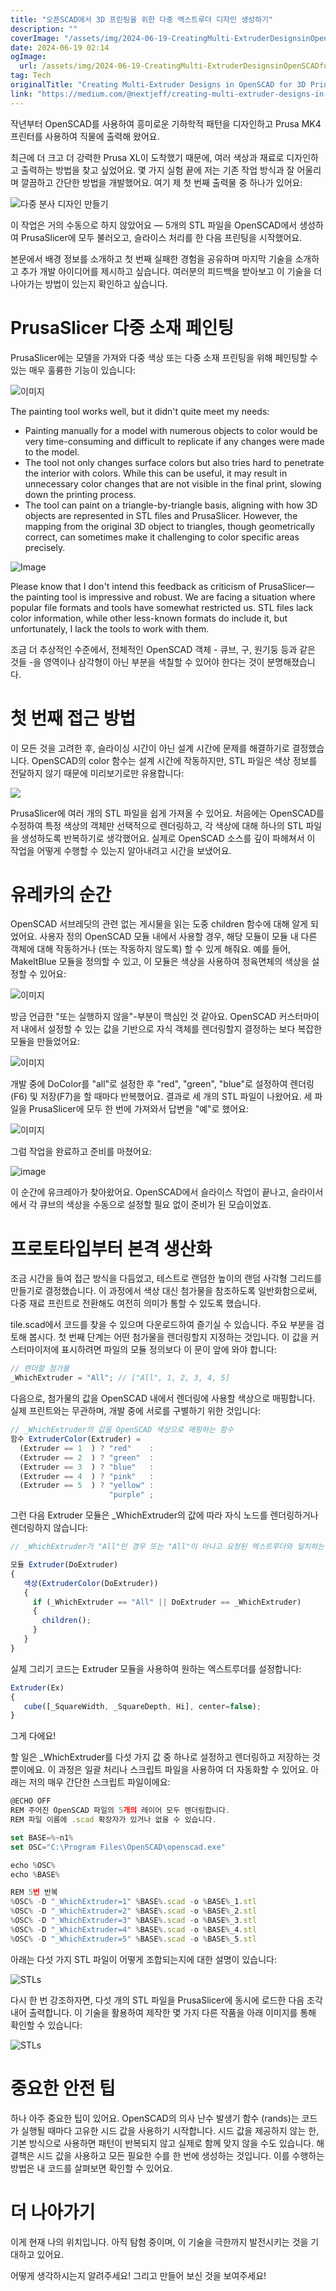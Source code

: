 ```yaml
---
title: "오픈SCAD에서 3D 프린팅을 위한 다중 엑스트루더 디자인 생성하기"
description: ""
coverImage: "/assets/img/2024-06-19-CreatingMulti-ExtruderDesignsinOpenSCADfor3DPrinting_0.png"
date: 2024-06-19 02:14
ogImage: 
  url: /assets/img/2024-06-19-CreatingMulti-ExtruderDesignsinOpenSCADfor3DPrinting_0.png
tag: Tech
originalTitle: "Creating Multi-Extruder Designs in OpenSCAD for 3D Printing"
link: "https://medium.com/@nextjeff/creating-multi-extruder-designs-in-openscad-for-3d-printing-6c43a002ef64"
---
```



작년부터 OpenSCAD를 사용하여 흥미로운 기하학적 패턴을 디자인하고 Prusa MK4 프린터를 사용하여 직물에 출력해 왔어요.

최근에 더 크고 더 강력한 Prusa XL이 도착했기 때문에, 여러 색상과 재료로 디자인하고 출력하는 방법을 찾고 싶었어요. 몇 가지 실험 끝에 저는 기존 작업 방식과 잘 어울리며 깔끔하고 간단한 방법을 개발했어요. 여기 제 첫 번째 출력물 중 하나가 있어요:

![다중 분사 디자인 만들기](/assets/img/2024-06-19-CreatingMulti-ExtruderDesignsinOpenSCADfor3DPrinting_0.png)

이 작업은 거의 수동으로 하지 않았어요 — 5개의 STL 파일을 OpenSCAD에서 생성하여 PrusaSlicer에 모두 불러오고, 슬라이스 처리를 한 다음 프린팅을 시작했어요.

<div class="content-ad"></div>

본문에서 배경 정보를 소개하고 첫 번째 실패한 경험을 공유하며 마지막 기술을 소개하고 추가 개발 아이디어를 제시하고 싶습니다. 여러분의 피드백을 받아보고 이 기술을 더 나아가는 방법이 있는지 확인하고 싶습니다.

# PrusaSlicer 다중 소재 페인팅

PrusaSlicer에는 모델을 가져와 다중 색상 또는 다중 소재 프린팅을 위해 페인팅할 수 있는 매우 훌륭한 기능이 있습니다:

![이미지](/assets/img/2024-06-19-CreatingMulti-ExtruderDesignsinOpenSCADfor3DPrinting_1.png)

<div class="content-ad"></div>

The painting tool works well, but it didn't quite meet my needs:

- Painting manually for a model with numerous objects to color would be very time-consuming and difficult to replicate if any changes were made to the model.
- The tool not only changes surface colors but also tries hard to penetrate the interior with colors. While this can be useful, it may result in unnecessary color changes that are not visible in the final print, slowing down the printing process.
- The tool can paint on a triangle-by-triangle basis, aligning with how 3D objects are represented in STL files and PrusaSlicer. However, the mapping from the original 3D object to triangles, though geometrically correct, can sometimes make it challenging to color specific areas precisely.

![Image](/assets/img/2024-06-19-CreatingMulti-ExtruderDesignsinOpenSCADfor3DPrinting_2.png)

Please know that I don't intend this feedback as criticism of PrusaSlicer—the painting tool is impressive and robust. We are facing a situation where popular file formats and tools have somewhat restricted us. STL files lack color information, while other less-known formats do include it, but unfortunately, I lack the tools to work with them.

<div class="content-ad"></div>

조금 더 추상적인 수준에서, 전체적인 OpenSCAD 객체 - 큐브, 구, 원기둥 등과 같은 것들 -을 영역이나 삼각형이 아닌 부분을 색칠할 수 있어야 한다는 것이 분명해졌습니다.

# 첫 번째 접근 방법

이 모든 것을 고려한 후, 슬라이싱 시간이 아닌 설계 시간에 문제를 해결하기로 결정했습니다. OpenSCAD의 color 함수는 설계 시간에 작동하지만, STL 파일은 색상 정보를 전달하지 않기 때문에 미리보기로만 유용합니다:

![](/assets/img/2024-06-19-CreatingMulti-ExtruderDesignsinOpenSCADfor3DPrinting_3.png)

<div class="content-ad"></div>

PrusaSlicer에 여러 개의 STL 파일을 쉽게 가져올 수 있어요. 처음에는 OpenSCAD를 수정하여 특정 색상의 객체만 선택적으로 렌더링하고, 각 색상에 대해 하나의 STL 파일을 생성하도록 반복하기로 생각했어요. 실제로 OpenSCAD 소스를 깊이 파헤쳐서 이 작업을 어떻게 수행할 수 있는지 알아내려고 시간을 보냈어요.

# 유레카의 순간

OpenSCAD 서브레딧의 관련 없는 게시물을 읽는 도중 children 함수에 대해 알게 되었어요. 사용자 정의 OpenSCAD 모듈 내에서 사용할 경우, 해당 모듈이 모듈 내 다른 객체에 대해 작동하거나 (또는 작동하지 않도록) 할 수 있게 해줘요. 예를 들어, MakeItBlue 모듈을 정의할 수 있고, 이 모듈은 색상을 사용하여 정육면체의 색상을 설정할 수 있어요:

![이미지](/assets/img/2024-06-19-CreatingMulti-ExtruderDesignsinOpenSCADfor3DPrinting_4.png)

<div class="content-ad"></div>

방금 언급한 "또는 실행하지 않을"-부분이 핵심인 것 같아요. OpenSCAD 커스터마이저 내에서 설정할 수 있는 값을 기반으로 자식 객체를 렌더링할지 결정하는 보다 복잡한 모듈을 만들었어요:

![이미지](/assets/img/2024-06-19-CreatingMulti-ExtruderDesignsinOpenSCADfor3DPrinting_5.png)

개발 중에 DoColor를 "all"로 설정한 후 "red", "green", "blue"로 설정하여 렌더링(F6) 및 저장(F7)을 할 때마다 반복했어요. 결과로 세 개의 STL 파일이 나왔어요. 세 파일을 PrusaSlicer에 모두 한 번에 가져와서 답변을 "예"로 했어요:

![이미지](/assets/img/2024-06-19-CreatingMulti-ExtruderDesignsinOpenSCADfor3DPrinting_6.png)

<div class="content-ad"></div>

그럼 작업을 완료하고 준비를 마쳤어요:

![image](/assets/img/2024-06-19-CreatingMulti-ExtruderDesignsinOpenSCADfor3DPrinting_7.png)

이 순간에 유크레아가 찾아왔어요. OpenSCAD에서 슬라이스 작업이 끝나고, 슬라이서에서 각 큐브의 색상을 수동으로 설정할 필요 없이 준비가 된 모습이었죠.

# 프로토타입부터 본격 생산화

<div class="content-ad"></div>

조금 시간을 들여 접근 방식을 다듬었고, 테스트로 랜덤한 높이의 랜덤 사각형 그리드를 만들기로 결정했습니다. 이 과정에서 색상 대신 첨가물을 참조하도록 일반화함으로써, 다중 재료 프린트로 전환해도 여전히 의미가 통할 수 있도록 했습니다.

tile.scad에서 코드를 찾을 수 있으며 다운로드하여 즐기실 수 있습니다. 주요 부분을 검토해 봅시다. 첫 번째 단계는 어떤 첨가물을 렌더링할지 지정하는 것입니다. 이 값을 커스터마이저에 표시하려면 파일의 모듈 정의보다 이 문이 앞에 와야 합니다:

```js
// 렌더할 첨가물
_WhichExtruder = "All"; // ["All", 1, 2, 3, 4, 5]
```

다음으로, 첨가물의 값을 OpenSCAD 내에서 렌더링에 사용할 색상으로 매핑합니다. 실제 프린트와는 무관하며, 개발 중에 서로를 구별하기 위한 것입니다:

<div class="content-ad"></div>

```js
// _WhichExtruder의 값을 OpenSCAD 색상으로 매핑하는 함수
함수 ExtruderColor(Extruder) =
  (Extruder == 1  ) ? "red"    :
  (Extruder == 2  ) ? "green"  :
  (Extruder == 3  ) ? "blue"   :
  (Extruder == 4  ) ? "pink"   :
  (Extruder == 5  ) ? "yellow" :
                      "purple" ;
```

그런 다음 Extruder 모듈은 _WhichExtruder의 값에 따라 자식 노드를 렌더링하거나 렌더링하지 않습니다:

```js
// _WhichExtruder가 "All"인 경우 또는 "All"이 아니고 요청된 엑스트루더와 일치하는 경우 자식 노드 렌더링

모듈 Extruder(DoExtruder)
{
   색상(ExtruderColor(DoExtruder))
   {
     if (_WhichExtruder == "All" || DoExtruder == _WhichExtruder)
     {
       children();
     }
   }
}
```

실제 그리기 코드는 Extruder 모듈을 사용하여 원하는 엑스트루더를 설정합니다:


<div class="content-ad"></div>

```js
Extruder(Ex)
{
   cube([_SquareWidth, _SquareDepth, Hi], center=false);
}
```

그게 다에요!

할 일은 _WhichExtruder를 다섯 가지 값 중 하나로 설정하고 렌더링하고 저장하는 것 뿐이에요. 이 과정은 일괄 처리나 스크립트 파일을 사용하여 더 자동화할 수 있어요. 아래는 저의 매우 간단한 스크립트 파일이에요:

```js
@ECHO OFF 
REM 주어진 OpenSCAD 파일의 5개의 레이어 모두 렌더링합니다.
REM 파일 이름에 .scad 확장자가 있거나 없을 수 있습니다.

set BASE=%~n1% 
set OSC="C:\Program Files\OpenSCAD\openscad.exe"

echo %OSC% 
echo %BASE% 

REM 5번 반복
%OSC% -D "_WhichExtruder=1" %BASE%.scad -o %BASE%_1.stl
%OSC% -D "_WhichExtruder=2" %BASE%.scad -o %BASE%_2.stl
%OSC% -D "_WhichExtruder=3" %BASE%.scad -o %BASE%_3.stl
%OSC% -D "_WhichExtruder=4" %BASE%.scad -o %BASE%_4.stl
%OSC% -D "_WhichExtruder=5" %BASE%.scad -o %BASE%_5.stl
```

<div class="content-ad"></div>

아래는 다섯 가지 STL 파일이 어떻게 조합되는지에 대한 설명이 있습니다:

![STLs](https://miro.medium.com/v2/resize:fit:1400/1*O6wHDBWO6m3bdy54NMMYNQ.gif)

다시 한 번 강조하자면, 다섯 개의 STL 파일을 PrusaSlicer에 동시에 로드한 다음 조각내어 출력합니다. 이 기술을 활용하여 제작한 몇 가지 다른 작품을 아래 이미지를 통해 확인할 수 있습니다:

![STLs](/assets/img/2024-06-19-CreatingMulti-ExtruderDesignsinOpenSCADfor3DPrinting_8.png)

<div class="content-ad"></div>

# 중요한 안전 팁

하나 아주 중요한 팁이 있어요. OpenSCAD의 의사 난수 발생기 함수 (rands)는 코드가 실행될 때마다 고유한 시드 값을 사용하기 시작합니다. 시드 값을 제공하지 않는 한, 기본 방식으로 사용하면 패턴이 반복되지 않고 실제로 함께 맞지 않을 수도 있습니다. 해결책은 시드 값을 사용하고 모든 필요한 수를 한 번에 생성하는 것입니다. 이를 수행하는 방법은 내 코드를 살펴보면 확인할 수 있어요.

# 더 나아가기

이게 현재 나의 위치입니다. 아직 탐험 중이며, 이 기술을 극한까지 발전시키는 것을 기대하고 있어요.

<div class="content-ad"></div>

어떻게 생각하시는지 알려주세요! 그리고 만들어 보신 것을 보여주세요!